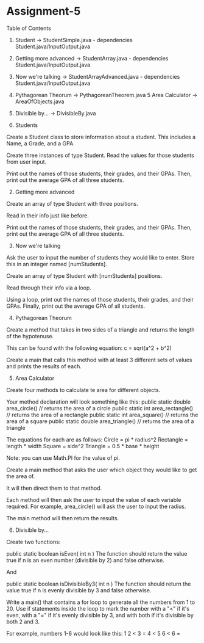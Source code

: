 # Assignment-5
Table of Contents
1. Student -> StudentSimple.java - dependencies Student.java/InputOutput.java
2. Getting more advanced -> StudentArray.java  - dependencies  Student.java/InputOutput.java
3. Now we're talking -> StudentArrayAdvanced.java  - dependencies  Student.java/InputOutput.java
4. Pythagorean Theorum -> PythagoreanTheorem.java
5  Area Calculator -> AreaOfObjects.java
6. Divisible by... -> DivisibleBy.java

1. Students

Create a Student class to store information about a student.
This includes a Name, a Grade, and a GPA.

Create three instances of type Student. Read the values for those students from user input.

Print out the names of those students, their grades, and their GPAs.
Then, print out the average GPA of all three students.


2. Getting more advanced

Create an array of type Student with three positions.

Read in their info just like before.

Print out the names of those students, their grades, and their GPAs.
Then, print out the average GPA of all three students.

3. Now we're talking

Ask the user to input the number of students they would like to enter.
Store this in an integer named [numStudents].

Create an array of type Student with [numStudents] positions.

Read through their info via a loop.

Using a loop, print out the names of those students, their grades, and their GPAs.
Finally, print out the average GPA of all students.

4. Pythagorean Theorum

Create a method that takes in two sides of a triangle 
and returns the length of the hypotenuse.

This can be found with the following equation:
c = sqrt(a^2 + b^2)

Create a main that calls this method with at least 3 different
sets of values and prints the results of each.


5. Area Calculator

Create four methods to calculate te area for different objects.

Your method declaration will look something like this:
public static double area_circle()   // returns the area of a circle
public static int area_rectangle()   // returns the area of a rectangle
public static int area_square()      // returns the area of a square
public static double area_triangle() // returns the area of a triangle

The equations for each are as follows:
Circle = pi * radius^2
Rectangle = length * width
Square = side^2
Triangle = 0.5 * base * height

Note: you can use Math.PI for the value of pi.

Create a main method that asks the user which object they would 
like to get the area of.

It will then direct them to that method.

Each method will then ask the user to input the value of each variable required.
For example, area_circle() will ask the user to input the radius.

The main method will then return the results.

6. Divisible by...

Create two functions:

public static boolean isEven( int n )
The function should return the value true if n is an even number (divisible by 2) and false otherwise.

And

public static boolean isDivisibleBy3( int n )
The function should return the value true if n is evenly divisible by 3 and false otherwise.

Write a main() that contains a for loop to generate all the numbers from 1 to 20. Use if statements 
inside the loop to mark the number with a "<" if it's even, with a "=" if it's evenly divisible by 3, 
and with both if it's divisible by both 2 and 3.

For example, numbers 1-6 would look like this:
1
2 <
3 =
4 <
5
6 <
6 =
